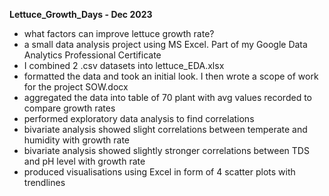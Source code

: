 **Lettuce_Growth_Days - Dec 2023** 
- what factors can improve lettuce growth rate?
- a small data analysis project using MS Excel. Part of my Google Data Analytics Professional Certificate
- I combined 2 .csv datasets into lettuce_EDA.xlsx
- formatted the data and took an initial look. I then wrote a scope of work for the project SOW.docx
- aggregated the data into table of 70 plant with avg values recorded to compare growth rates
- performed exploratory data analysis to find correlations
- bivariate analysis showed slight correlations between temperate and humidity with growth rate
- bivariate analysis showed slightly stronger correlations between TDS and pH level with growth rate
- produced visualisations using Excel in form of 4 scatter plots with trendlines

